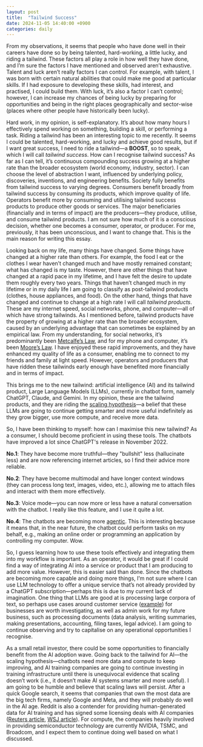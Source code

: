 ```yaml
---
layout: post
title:  "Tailwind Success"
date: 2024-11-05 14:40:00 +0900
categories: daily
---
```


From my observations, it seems that people who have done well in their careers have done so by being talented, hard-working, a little lucky, and riding a tailwind. These factors all play a role in how well they have done, and I’m sure the factors I have mentioned and observed aren’t exhaustive. Talent and luck aren’t really factors I can control. For example, with talent, I was born with certain natural abilities that could make me good at particular skills. If I had exposure to developing these skills, had interest, and practised, I could build them. With luck, it’s also a factor I can’t control; however, I can increase my chances of being lucky by preparing for opportunities and being in the right places geographically and sector-wise (places where other people have historically been lucky).

Hard work, in my opinion, is self-explanatory. It’s about how many hours I effectively spend working on something, building a skill, or performing a task. Riding a tailwind has been an interesting topic to me recently. It seems I could be talented, hard-working, and lucky and achieve good results, but if I want great success, I need to ride a tailwind—a **BOOST**, so to speak, which I will call *tailwind success*. How can I recognise tailwind success? As far as I can tell, it’s continuous compounding success growing at a higher rate than the broader ecosystem (world economy, industry, sector). I can choose the level of abstraction I want, influenced by underlying policy, discoveries, inventions, and engineering benefits. Society fully benefits from tailwind success to varying degrees. Consumers benefit broadly from tailwind success by consuming its products, which improve quality of life. Operators benefit more by consuming and utilising tailwind success products to produce other goods or services. The major beneficiaries (financially and in terms of impact) are the producers—they produce, utilise, and consume tailwind products. I am not sure how much of it is a conscious decision, whether one becomes a consumer, operator, or producer. For me, previously, it has been unconscious, and I want to change that. This is the main reason for writing this essay.

Looking back on my life, many things have changed. Some things have changed at a higher rate than others. For example, the food I eat or the clothes I wear haven’t changed much and have mostly remained constant; what has changed is my taste. However, there are other things that have changed at a rapid pace in my lifetime, and I have felt the desire to update them roughly every two years. Things that haven’t changed much in my lifetime or in my daily life I am going to classify as post-tailwind products (clothes, house appliances, and food). On the other hand, things that have changed and continue to change at a high rate I will call *tailwind products*. These are my internet speed, social networks, phone, and computer—all of which have strong tailwinds. As I mentioned before, tailwind products have the property of growing at a higher rate than the broader ecosystem, caused by an underlying advantage that can sometimes be explained by an empirical law. From my understanding, for social networks, it’s predominantly been [Metcalfe’s Law](https://en.wikipedia.org/wiki/Metcalfe%27s_law), and for my phone and computer, it’s been [Moore’s Law](https://en.wikipedia.org/wiki/Moore%27s_law). I have enjoyed these rapid improvements, and they have enhanced my quality of life as a consumer, enabling me to connect to my friends and family at light speed. However, operators and producers that have ridden these tailwinds early enough have benefited more financially and in terms of impact.

This brings me to the new tailwind: artificial intelligence (AI) and its tailwind product, Large Language Models (LLMs), currently in chatbot form, namely ChatGPT, Claude, and Gemini. In my opinion, these are the tailwind products, and they are riding the [scaling hypothesis](https://en.wikipedia.org/wiki/Neural_scaling_law)—a belief that these LLMs are going to continue getting smarter and more useful indefinitely as they grow bigger, use more compute, and receive more data.

So, I have been thinking to myself: how can I maximise this new tailwind? As a consumer, I should become proficient in using these tools. The chatbots have improved a lot since ChatGPT's release in November 2022.

**No.1**: They have become more truthful—they "bullshit" less (hallucinate less) and are now referencing internet articles, so I find their advice more reliable.

**No.2**: They have become multimodal and have longer context windows (they can process long text, images, video, etc.), allowing me to attach files and interact with them more effectively.

**No.3**: Voice mode—you can now more or less have a natural conversation with the chatbot. I really like this feature, and I use it quite a lot.

**No.4**: The chatbots are becoming more [agentic](https://www.anthropic.com/news/developing-computer-use). This is interesting because it means that, in the near future, the chatbot could perform tasks on my behalf, e.g., making an online order or programming an application by controlling my computer. Wow.

So, I guess learning how to use these tools effectively and integrating them into my workflow is important. As an operator, it would be great if I could find a way of integrating AI into a service or product that I am producing to add more value. However, this is easier said than done. Since the chatbots are becoming more capable and doing more things, I’m not sure where I can use LLM technology to offer a unique service that’s not already provided by a ChatGPT subscription—perhaps this is due to my current lack of imagination. One thing that LLMs are good at is processing large corpora of text, so perhaps use cases around customer service ([example](https://openai.com/index/klarna)) for businesses are worth investigating, as well as admin work for my future business, such as processing documents (data analysis, writing summaries, making presentations, accounting, filing taxes, legal advice). I am going to continue observing and try to capitalise on any operational opportunities I recognise.

As a small retail investor, there could be some opportunities to financially benefit from the AI adoption wave. Going back to the tailwind for AI—the scaling hypothesis—chatbots need more data and compute to keep improving, and AI training companies are going to continue investing in training infrastructure until there is unequivocal evidence that scaling doesn’t work (i.e., it doesn’t make AI systems smarter and more useful). I am going to be humble and believe that scaling laws will persist. After a quick Google search, it seems that companies that own the most data are the big tech firms, namely Google and Meta, and they will probably do well in the AI age. Reddit is also a contender for providing human-generated data for AI training and has signed some licensing deals with AI companies ([Reuters article](https://www.reuters.com/technology/reddit-ai-content-licensing-deal-with-google-sources-say-2024-02-22/), [WSJ article](https://www.wsj.com/tech/ai/reddit-signs-data-licensing-deal-with-openai-14993757)). For compute, the companies heavily involved in providing semiconductor technology are currently NVIDIA, TSMC, and Broadcom, and I expect them to continue doing well based on what I discussed.


